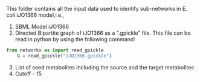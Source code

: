 This folder contains all the input data used to identify sub-networks in E. coli iJO1366 model,i.e.,

1. SBML Model iJO1366
2. Directed Bipartite graph of iJO1366 as a ".gpickle" file. This file can be read in python by using the following command:

```python
from networkx as import read_gpickle
	G = read_gpickle("iJO1366.gpickle")
```
3. List of seed metabolites including the source and the target metabolites
4. Cutoff - 15
